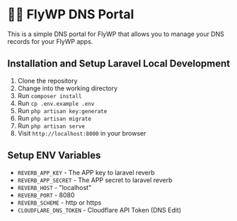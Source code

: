 # 🧑‍💻 FlyWP DNS Portal

This is a simple DNS portal for FlyWP that allows you to manage your DNS records for your FlyWP apps.

## Installation and Setup Laravel Local Development

1. Clone the repository
2. Change into the working directory
3. Run `composer install`
4. Run `cp .env.example .env`
5. Run `php artisan key:generate`
6. Run `php artisan migrate`
7. Run `php artisan serve`
8. Visit `http://localhost:8000` in your browser

## Setup ENV Variables

- `REVERB_APP_KEY` - The APP key to laravel reverb
- `REVERB_APP_SECRET` - The APP secret to laravel reverb
- `REVERB_HOST` - "localhost"
- `REVERB_PORT` - 8080
- `REVERB_SCHEME` - http or https
- `CLOUDFLARE_DNS_TOKEN` - Cloudflare API Token (DNS Edit)
